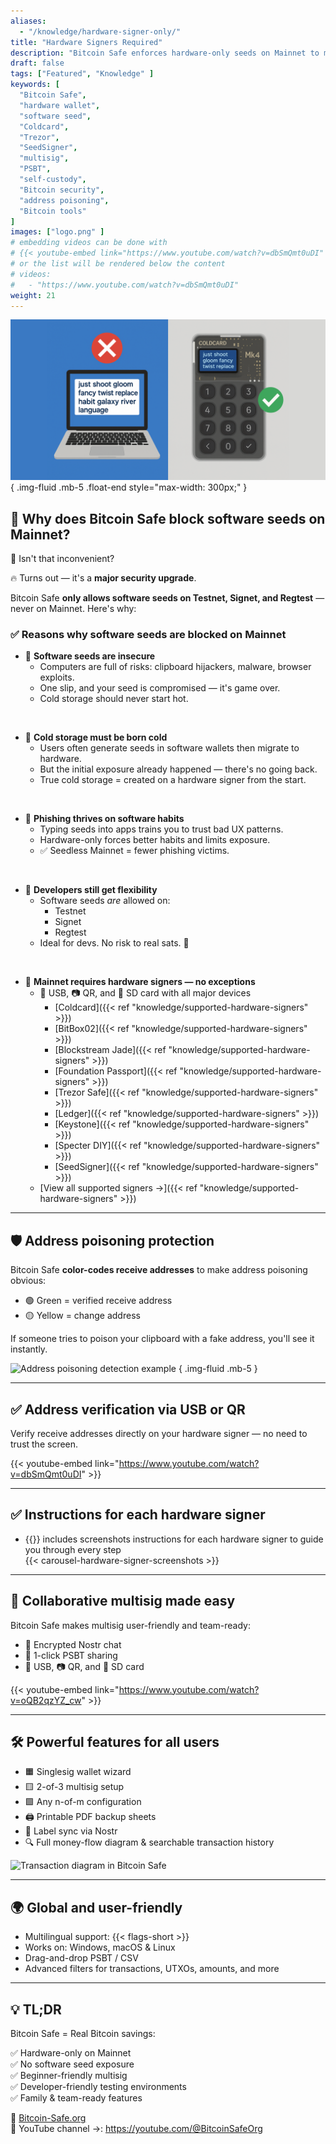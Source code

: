 ```yaml
---
aliases:
  - "/knowledge/hardware-signer-only/"
title: "Hardware Signers Required"
description: "Bitcoin Safe enforces hardware-only seeds on Mainnet to maximize security and avoid the risks of software-based key storage. Here's why that matters."
draft: false
tags: ["Featured", "Knowledge" ]
keywords: [
  "Bitcoin Safe",
  "hardware wallet",
  "software seed",
  "Coldcard",
  "Trezor",
  "SeedSigner",
  "multisig",
  "PSBT",
  "self-custody",
  "Bitcoin security",
  "address poisoning",
  "Bitcoin tools"
]
images: ["logo.png" ]
# embedding videos can be done with 
# {{< youtube-embed link="https://www.youtube.com/watch?v=dbSmQmt0uDI" >}}
# or the list will be rendered below the content
# videos:
#   - "https://www.youtube.com/watch?v=dbSmQmt0uDI"
weight: 21
---
```


 

![](logo.png)
{ .img-fluid .mb-5 .float-end style="max-width: 300px;" }

## 🚫 Why does Bitcoin Safe block software seeds on Mainnet?

🤔 Isn't that inconvenient?

🔥 Turns out — it's a **major security upgrade**.

Bitcoin Safe **only allows software seeds on Testnet, Signet, and Regtest** — never on Mainnet. Here's why:

### ✅ Reasons why software seeds are blocked on Mainnet

- 🧠 **Software seeds are insecure** 
  - Computers are full of risks: clipboard hijackers, malware, browser exploits.
  - One slip, and your seed is compromised — it's game over.
  - Cold storage should never start hot.

</br>

- 🧊 **Cold storage must be born cold**
  - Users often generate seeds in software wallets then migrate to hardware.
  - But the initial exposure already happened — there's no going back.
  - True cold storage = created on a hardware signer from the start.

</br>

- 🎣 **Phishing thrives on software habits**
  - Typing seeds into apps trains you to trust bad UX patterns.
  - Hardware-only forces better habits and limits exposure.
  - ✅ Seedless Mainnet = fewer phishing victims.

</br>

- 🧪 **Developers still get flexibility**
  - Software seeds *are* allowed on:
    - Testnet
    - Signet
    - Regtest
  - Ideal for devs. No risk to real sats. 🧡



</br>

- 🔐 **Mainnet requires hardware signers — no exceptions**
  - 🔌 USB, 📷 QR, and 💾 SD card with all major  devices
    - [Coldcard]({{< ref "knowledge/supported-hardware-signers" >}})
    - [BitBox02]({{< ref "knowledge/supported-hardware-signers" >}})
    - [Blockstream Jade]({{< ref "knowledge/supported-hardware-signers" >}})
    - [Foundation Passport]({{< ref "knowledge/supported-hardware-signers" >}})
    - [Trezor Safe]({{< ref "knowledge/supported-hardware-signers" >}})
    - [Ledger]({{< ref "knowledge/supported-hardware-signers" >}})
    - [Keystone]({{< ref "knowledge/supported-hardware-signers" >}})
    - [Specter DIY]({{< ref "knowledge/supported-hardware-signers" >}})
    - [SeedSigner]({{< ref "knowledge/supported-hardware-signers" >}})
  - [View all supported signers →]({{< ref "knowledge/supported-hardware-signers" >}})


---

## 🛡️ Address poisoning protection

Bitcoin Safe **color-codes receive addresses** to make address poisoning obvious:

- 🟢 Green = verified receive address  
- 🟡 Yellow = change address  

If someone tries to poison your clipboard with a fake address, you'll see it instantly.

![Address poisoning detection example](https://i.postimg.cc/Pr4QwkgZ/431986530-187e3dbc-05f5-4386-8f80-f15eb2170fb1.png)
{ .img-fluid .mb-5 }

---

## ✅ Address verification via USB or QR

Verify receive addresses directly on your hardware signer — no need to trust the screen.

{{< youtube-embed link="https://www.youtube.com/watch?v=dbSmQmt0uDI" >}}

---



## ✅ Instructions for each hardware signer
 
- {{<text-name-with-logo>}} includes screenshots instructions for each hardware signer to guide you through every step 
    <div style="max-width: 500px;  width: 100%;">
        {{< carousel-hardware-signer-screenshots >}}
    </div>

   
---



## 🤝 Collaborative multisig made easy

Bitcoin Safe makes multisig user-friendly and team-ready:

- 🔐 Encrypted Nostr chat  
- 🔁 1-click PSBT sharing  
- 🔌 USB, 📷 QR, and 💾 SD card

{{< youtube-embed link="https://www.youtube.com/watch?v=oQB2qzYZ_cw" >}}

---

## 🛠️ Powerful features for all users

- 🟧 Singlesig wallet wizard  
- 🟨 2-of-3 multisig setup  
- 🟩 Any n-of-m configuration  
- 🖨️ Printable PDF backup sheets  
- 🔁 Label sync via Nostr  
- 🔍 Full money-flow diagram & searchable transaction history

![Transaction diagram in Bitcoin Safe](/images/bitcoin-safe-diagram-overview.png)

---

## 🌍 Global and user-friendly

- Multilingual support: {{< flags-short >}}
- Works on: Windows, macOS & Linux  
- Drag-and-drop PSBT / CSV  
- Advanced filters for transactions, UTXOs, amounts, and more

---

## 💡 TL;DR

Bitcoin Safe = Real Bitcoin savings:

✅ Hardware-only on Mainnet  
✅ No software seed exposure  
✅ Beginner-friendly multisig  
✅ Developer-friendly testing environments  
✅ Family & team-ready features  

🔗 [Bitcoin-Safe.org](https://Bitcoin-Safe.org)  
🎥 YouTube channel →: https://youtube.com/@BitcoinSafeOrg
